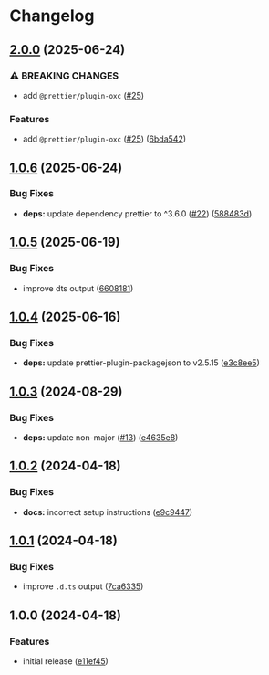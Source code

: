# Changelog

## [2.0.0](https://github.com/sanity-io/prettier-config/compare/v1.0.6...v2.0.0) (2025-06-24)


### ⚠ BREAKING CHANGES

* add `@prettier/plugin-oxc` ([#25](https://github.com/sanity-io/prettier-config/issues/25))

### Features

* add `@prettier/plugin-oxc` ([#25](https://github.com/sanity-io/prettier-config/issues/25)) ([6bda542](https://github.com/sanity-io/prettier-config/commit/6bda542a4a9ad8c23a9353c23c59180da2c4a157))

## [1.0.6](https://github.com/sanity-io/prettier-config/compare/v1.0.5...v1.0.6) (2025-06-24)


### Bug Fixes

* **deps:** update dependency prettier to ^3.6.0 ([#22](https://github.com/sanity-io/prettier-config/issues/22)) ([588483d](https://github.com/sanity-io/prettier-config/commit/588483d7ce866532f2ad5dabb78fd64a43cad3aa))

## [1.0.5](https://github.com/sanity-io/prettier-config/compare/v1.0.4...v1.0.5) (2025-06-19)


### Bug Fixes

* improve dts output ([6608181](https://github.com/sanity-io/prettier-config/commit/66081819e944aeca633746c29775a1a89121af07))

## [1.0.4](https://github.com/sanity-io/prettier-config/compare/v1.0.3...v1.0.4) (2025-06-16)


### Bug Fixes

* **deps:** update prettier-plugin-packagejson to v2.5.15 ([e3c8ee5](https://github.com/sanity-io/prettier-config/commit/e3c8ee54b8b57b96742deb72fb79af0105372617))

## [1.0.3](https://github.com/sanity-io/prettier-config/compare/v1.0.2...v1.0.3) (2024-08-29)


### Bug Fixes

* **deps:** update non-major ([#13](https://github.com/sanity-io/prettier-config/issues/13)) ([e4635e8](https://github.com/sanity-io/prettier-config/commit/e4635e8ad0cd3762c48b3cd12b920b01283c5559))

## [1.0.2](https://github.com/sanity-io/prettier-config/compare/v1.0.1...v1.0.2) (2024-04-18)


### Bug Fixes

* **docs:** incorrect setup instructions ([e9c9447](https://github.com/sanity-io/prettier-config/commit/e9c94471b790101af6f3446ae82fb82d186cf35e))

## [1.0.1](https://github.com/sanity-io/prettier-config/compare/v1.0.0...v1.0.1) (2024-04-18)


### Bug Fixes

* improve `.d.ts` output ([7ca6335](https://github.com/sanity-io/prettier-config/commit/7ca63353163049e36f56e2117e32f7fff735243a))

## 1.0.0 (2024-04-18)


### Features

* initial release ([e11ef45](https://github.com/sanity-io/prettier-config/commit/e11ef45452548c9509e89107bec770163a1fc64f))
